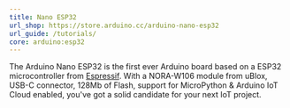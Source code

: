 ```yaml
---
title: Nano ESP32
url_shop: https://store.arduino.cc/arduino-nano-esp32
url_guide: /tutorials/
core: arduino:esp32
---
```


The Arduino Nano ESP32 is the first ever Arduino board based on a ESP32 microcontroller from [Espressif](https://www.espressif.com/en/products/socs/esp32). With a NORA-W106 module from uBlox, USB-C connector, 128Mb of Flash, support for MicroPython & Arduino IoT Cloud enabled, you've got a solid candidate for your next IoT project.